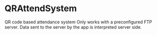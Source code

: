 # QRAttendSystem
QR code based attendance system
Only works with a preconfigured FTP server. Data sent to the server by the app is interpreted server side.
